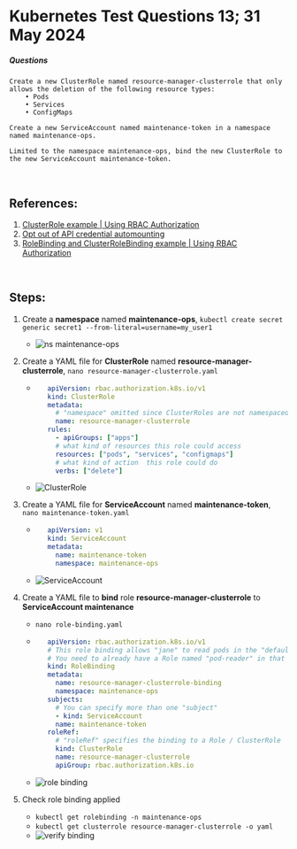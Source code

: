 # Kubernetes Test Questions 13; 31 May 2024

##### Questions
```
Create a new ClusterRole named resource-manager-clusterrole that only allows the deletion of the following resource types:
    • Pods
    • Services
    • ConfigMaps

Create a new ServiceAccount named maintenance-token in a namespace named maintenance-ops. 

Limited to the namespace maintenance-ops, bind the new ClusterRole to the new ServiceAccount maintenance-token.
```
<br>

## References:
1. [ClusterRole example | Using RBAC Authorization](https://kubernetes.io/docs/reference/access-authn-authz/rbac/#clusterrole-example)
2. [Opt out of API credential automounting](https://kubernetes.io/docs/tasks/configure-pod-container/configure-service-account/#opt-out-of-api-credential-automounting)
3. [RoleBinding and ClusterRoleBinding example | Using RBAC Authorization](https://kubernetes.io/docs/reference/access-authn-authz/rbac/#rolebinding-example)

<br>

## Steps:
1. Create a **namespace** named **maintenance-ops**, `kubectl create secret generic secret1 --from-literal=username=my_user1`
   * ![ns maintenance-ops](Pictures/1.png)

2. Create a YAML file for **ClusterRole** named **resource-manager-clusterrole**, `nano resource-manager-clusterrole.yaml`
   * ```yaml
        apiVersion: rbac.authorization.k8s.io/v1
        kind: ClusterRole
        metadata:
          # "namespace" omitted since ClusterRoles are not namespaced
          name: resource-manager-clusterrole
        rules:
          - apiGroups: ["apps"]
          # what kind of resources this role could access
          resources: ["pods", "services", "configmaps"]
          # what kind of action  this role could do
          verbs: ["delete"]
      ```
   * ![ClusterRole](Pictures/2.png)

3. Create a YAML file for **ServiceAccount** named **maintenance-token**, `nano maintenance-token.yaml`
   * ```yaml
        apiVersion: v1
        kind: ServiceAccount
        metadata:
          name: maintenance-token
          namespace: maintenance-ops
      ```
   * ![ServiceAccount](Pictures/3.png)

4. Create a YAML file to **bind** role **resource-manager-clusterrole** to **ServiceAccount maintenance**
   * `nano role-binding.yaml`
   * ```yaml
        apiVersion: rbac.authorization.k8s.io/v1
        # This role binding allows "jane" to read pods in the "default" namespace.
        # You need to already have a Role named "pod-reader" in that namespace.
        kind: RoleBinding
        metadata:
          name: resource-manager-clusterrole-binding
          namespace: maintenance-ops
        subjects:
          # You can specify more than one "subject"
          - kind: ServiceAccount
          name: maintenance-token
        roleRef:
          # "roleRef" specifies the binding to a Role / ClusterRole
          kind: ClusterRole
          name: resource-manager-clusterrole
          apiGroup: rbac.authorization.k8s.io
      ```
   * ![role binding](Pictures/4.png)

5. Check role binding applied
   * `kubectl get rolebinding -n maintenance-ops`
   * `kubectl get clusterrole resource-manager-clusterrole -o yaml`
   * ![verify binding](Pictures/6.png)
